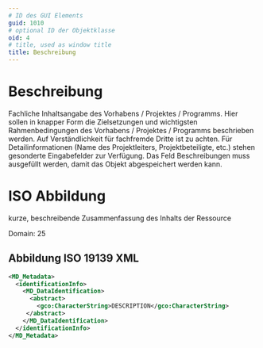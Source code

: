 ```yaml
---
# ID des GUI Elements
guid: 1010
# optional ID der Objektklasse
oid: 4
# title, used as window title
title: Beschreibung
---
```


# Beschreibung

Fachliche Inhaltsangabe des Vorhabens / Projektes / Programms. Hier sollen in knapper Form die Zielsetzungen und wichtigsten Rahmenbedingungen des Vorhabens / Projektes / Programms beschrieben werden. Auf Verständlichkeit für fachfremde Dritte ist zu achten. Für Detailinformationen (Name des Projektleiters, Projektbeteiligte, etc.) stehen gesonderte Eingabefelder zur Verfügung. Das Feld Beschreibungen muss ausgefüllt werden, damit das Objekt abgespeichert werden kann.


# ISO Abbildung

kurze, beschreibende Zusammenfassung des Inhalts der Ressource

Domain: 25

## Abbildung ISO 19139 XML

```XML
<MD_Metadata>
  <identificationInfo>
    <MD_DataIdentification>
      <abstract>
        <gco:CharacterString>DESCRIPTION</gco:CharacterString>
     </abstract>
    </MD_DataIdentification>
  </identificationInfo>
</MD_Metadata>
```
